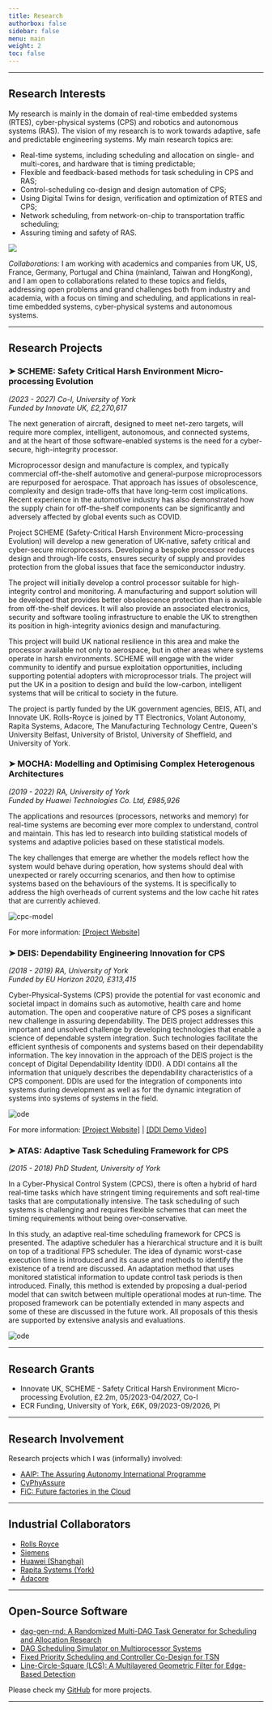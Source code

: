 ```yaml
---
title: Research
authorbox: false
sidebar: false
menu: main
weight: 2
toc: false
---
```


---

## Research Interests

My research is mainly in the domain of real-time embedded systems (RTES), cyber-physical systems (CPS) and robotics and autonomous systems (RAS). The vision of my research is to work towards adaptive, safe and predictable engineering systems. My main research topics are:

- Real-time systems, including scheduling and allocation on single- and multi-cores, and hardware that is timing predictable;
- Flexible and feedback-based methods for task scheduling in CPS and RAS;
- Control-scheduling co-design and design automation of CPS;
- Using Digital Twins for design, verification and optimization of RTES and CPS;
- Network scheduling, from network-on-chip to transportation traffic scheduling;
- Assuring timing and safety of RAS.

![](/img/wordcloud.png)

*Collaborations:* I am working with academics and companies from UK, US, France, Germany, Portugal and China (mainland, Taiwan and HongKong), and I am open to collaborations related to these topics and fields, addressing open problems and grand challenges both from industry and academia, with a focus on timing and scheduling, and applications in real-time embedded systems, cyber-physical systems and autonomous systems.

---

## Research Projects
### ➤ SCHEME: Safety Critical Harsh Environment Micro-processing Evolution
*(2023 - 2027) Co-I, University of York*  
*Funded by Innovate UK, £2,270,617*

The next generation of aircraft, designed to meet net-zero targets, will require more complex, intelligent, autonomous, and connected systems, and at the heart of those software-enabled systems is the need for a cyber-secure, high-integrity processor.

Microprocessor design and manufacture is complex, and typically commercial off-the-shelf automotive and general-purpose microprocessors are repurposed for aerospace. That approach has issues of obsolescence, complexity and design trade-offs that have long-term cost implications. Recent experience in the automotive industry has also demonstrated how the supply chain for off-the-shelf components can be significantly and adversely affected by global events such as COVID.

Project SCHEME (Safety-Critical Harsh Environment Micro-processing Evolution) will develop a new generation of UK-native, safety critical and cyber-secure microprocessors. Developing a bespoke processor reduces design and through-life costs, ensures security of supply and provides protection from the global issues that face the semiconductor industry.

The project will initially develop a control processor suitable for high-integrity control and monitoring. A manufacturing and support solution will be developed that provides better obsolescence protection than is available from off-the-shelf devices. It will also provide an associated electronics, security and software tooling infrastructure to enable the UK to strengthen its position in high-integrity avionics design and manufacturing.

This project will build UK national resilience in this area and make the processor available not only to aerospace, but in other areas where systems operate in harsh environments. SCHEME will engage with the wider community to identify and pursue exploitation opportunities, including supporting potential adopters with microprocessor trials. The project will put the UK in a position to design and build the low-carbon, intelligent systems that will be critical to society in the future.

The project is partly funded by the UK government agencies, BEIS, ATI, and Innovate UK. Rolls-Royce is joined by TT Electronics, Volant Autonomy, Rapita Systems, Adacore, The Manufacturing Technology Centre, Queen's University Belfast, University of Bristol, University of Sheffield, and University of York.



### ➤ MOCHA: Modelling and Optimising Complex Heterogenous Architectures

*(2019 - 2022) RA, University of York*  
*Funded by Huawei Technologies Co. Ltd, £985,926*

The applications and resources (processors, networks and memory) for real-time systems are becoming ever more complex to understand, control and maintain. This has led to research into building statistical models of systems and adaptive policies based on these statistical models.

The key challenges that emerge are whether the models reflect how the system would behave during operation, how systems should deal with unexpected or rarely occurring scenarios, and then how to optimise systems based on the behaviours of the systems. It is specifically to address the high overheads of current systems and the low cache hit rates that are currently achieved.

![cpc-model](/img/cpc-model.png)

For more information: [\[Project Website\]](https://www.cs.york.ac.uk/rts/mocha/)



### ➤ DEIS: Dependability Engineering Innovation for CPS

*(2018 - 2019) RA, University of York*  
*Funded by EU Horizon 2020, £313,415*

Cyber-Physical-Systems (CPS) provide the potential for vast economic and societal impact in domains such as automotive, health care and home automation. The open and cooperative nature of CPS poses a significant new challenge in assuring dependability. The DEIS project addresses this important and unsolved challenge by developing technologies that enable a science of dependable system integration. Such technologies facilitate the efficient synthesis of components and systems based on their dependability information. The key innovation in the approach of the DEIS project is the concept of Digital Dependability Identity (DDI). A DDI contains all the information that uniquely describes the dependability characteristics of a CPS component. DDIs are used for the integration of components into systems during development as well as for the dynamic integration of systems into systems of systems in the field.

![ode](/img/ode.png)

For more information: [\[Project Website\]](http://www.deis-project.eu/) | [\[DDI Demo Video\]](https://www.youtube.com/watch?v=dlcUkhwhinw&ab_channel=DEISProject-EU)



### ➤ ATAS: Adaptive Task Scheduling Framework for CPS

*(2015 - 2018) PhD Student, University of York*

In a Cyber-Physical Control System (CPCS), there is often a hybrid of hard real-time tasks which have stringent timing requirements and soft real-time tasks that are computationally intensive. The task scheduling of such systems is challenging and requires flexible schemes that can meet the timing requirements without being over-conservative.

In this study, an adaptive real-time scheduling framework for CPCS is presented. The adaptive scheduler has a hierarchical structure and it is built on top of a traditional FPS scheduler. The idea of dynamic worst-case execution time is introduced and its cause and methods to identify the existence of a trend are discussed. An adaptation method that uses monitored statistical information to update control task periods is then introduced. Finally, this method is extended by proposing a dual-period model that can switch between multiple operational modes at run-time. The proposed framework can be potentially extended in many aspects and some of these are discussed in the future work. All proposals of this thesis are supported by extensive analysis and evaluations.

![ode](/img/atas.png)


---

## Research Grants
- Innovate UK, SCHEME - Safety Critical Harsh Environment Micro-processing Evolution, £2.2m, 05/2023-04/2027, Co-I
- ECR Funding, University of York, £6K, 09/2023-09/2026, PI

---

## Research Involvement
Research projects which I was (informally) involved:
- [AAIP: The Assuring Autonomy International Programme](https://www.york.ac.uk/assuring-autonomy/)
- [CyPhyAssure](https://www.cs.york.ac.uk/circus/CyPhyAssure/)
- [FiC: Future factories in the Cloud]((https://research.chalmers.se/en/project/7231))

---

## Industrial Collaborators
- [Rolls Royce](https://www.rolls-royce.com/)
- [Siemens](https://www.siemens.com/)
- [Huawei (Shanghai)](https://www.huawei.com/)
- [Rapita Systems (York)](https://www.rapitasystems.com/)
- [Adacore](https://www.adacore.com/)

---

## Open-Source Software
- [dag-gen-rnd: A Randomized Multi-DAG Task Generator for Scheduling and Allocation Research](https://github.com/automaticdai/dag-gen-rnd)
- [DAG Scheduling Simulator on Multiprocessor Systems](https://github.com/automaticdai/research-dag-scheduling-analysis)
- [Fixed Priority Scheduling and Controller Co-Design for TSN](https://github.com/automaticdai/research-sched-tsn)
- [Line-Circle-Square (LCS): A Multilayered Geometric Filter for Edge-Based Detection](https://github.com/automaticdai/LCS-filter)

Please check my [GitHub](https://www.github.com/automaticdai) for more projects.

---
